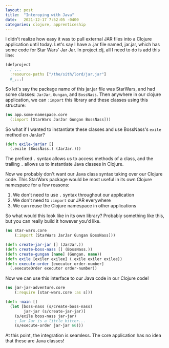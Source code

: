 ```yaml
---
layout: post
title:  "Interoping with Java"
date:   2021-12-17 7:52:05 -0400
categories: clojure, apprenticeship
---
```


I didn't realize how easy it was to pull external JAR files into a 
Clojure application until today. Let's say I have a .jar file named, 
jar.jar, which has some code for Star Wars' Jar Jar. In project.clj, 
all I need to do is add this line:

````clojure
(defproject
  ; ...
  :resource-paths ["/the/sith/lord/jar.jar"]
  #_...)
````

So let's say the package name of this jar.jar file was StarWars,
and had some classes: `JarJar`, `Gungan`, and `BossNass`. Then 
anywhere in our clojure application, we can `:import` this library
and these classes using this structure:

````clojure
(ns app.some-namespace.core
  (:import [StarWars JarJar Gungan BossNass]))
````

So what if I wanted to instantiate these classes and use BossNass's 
`exile` method on JarJar?

````clojure
(defn exile-jarjar []
  (.exile (BossNass.) (JarJar.)))
````

The prefixed `.` syntax allows us to access methods of a class, and the 
trailing `.` allows us to instantiate Java classes in Clojure.

Now we probably don't want our Java class syntax taking over our Clojure
code. This StarWars package would be most useful in its own Clojure 
namespace for a few reasons:
1. We don't need to use `.` syntax throughout our application
2. We don't need to `:import` our JAR everywhere
3. We can reuse the Clojure namespace in other applications

So what would this look like in its own library? Probably something
like this, but you can really build it however you'd like.

````clojure
(ns star-wars.core
    (:import [StarWars JarJar Gungan BossNass]))

(defn create-jar-jar [] (JarJar.))
(defn create-boss-nass [] (BossNass.))
(defn create-gungan [name] (Gungan. name))
(defn exile [exiler exilee] (.exile exiler exilee))
(defn execute-order [executor order-number]
  (.executeOrder executor order-number))
````

Now we can use this interface to our Java code in our Clojure code!

````clojure
(ns jar-jar-adventure.core
    (:require [star-wars.core :as s]))

(defn -main []
  (let [boss-nass (s/create-boss-nass)
        jar-jar (s/create-jar-jar)]
    (s/exile boss-nass jar-jar)
    ; Jar Jar is a little bitter...
    (s/execute-order jar-jar 66)))
````

At this point, the integration is seamless. The core application has
no idea that these are Java classes!
